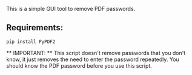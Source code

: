 This is a simple GUI tool to remove PDF passwords. 

## Requirements: 

`pip install PyPDF2`

** IMPORTANT:  ** This script doesn't remove passwords that you don't know, it just removes the need to enter the password repeatedly. You should know the PDF password before you use this script.